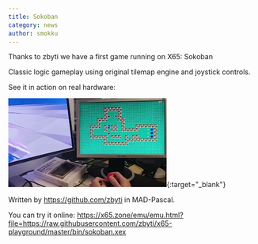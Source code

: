 ```yaml
---
title: Sokoban
category: news
author: smokku
---
```


Thanks to zbyti we have a first game running on X65: Sokoban

Classic logic gameplay using original tilemap engine and joystick controls.

See it in action on real hardware:

[![Sokoban](/media/2025-09-24-sokoban.png)](https://youtu.be/fFSVbvqwZ2k){:target="_blank"}

Written by <https://github.com/zbyti> in MAD-Pascal.

You can try it online: <https://x65.zone/emu/emu.html?file=https://raw.githubusercontent.com/zbyti/x65-playground/master/bin/sokoban.xex>
